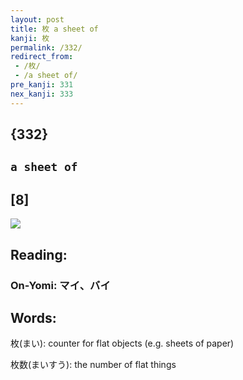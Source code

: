 ```yaml
---
layout: post
title: 枚 a sheet of
kanji: 枚
permalink: /332/
redirect_from:
 - /枚/
 - /a sheet of/
pre_kanji: 331
nex_kanji: 333
---
```


## {332}

## `a sheet of`

## [8]

<div class="stroke"><img src="E69E9A.png" /></div>

## Reading:

### On-Yomi: マイ、バイ

## Words:

枚(まい): counter for flat objects (e.g. sheets of paper)

枚数(まいすう): the number of flat things
